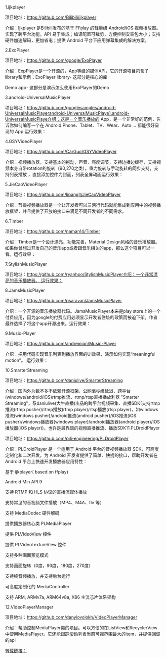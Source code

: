 1.ijkplayer

项目地址：https://github.com/Bilibili/ijkplayer

介绍：Ijkplayer 是Bilibili发布的基于 FFplay 的轻量级 Android/iOS 视频播放器。实现了跨平台功能，API 易于集成；编译配置可裁剪，方便控制安装包大小；支持硬件加速解码，更加省电；提供 Android 平台下应用弹幕集成的解决方案。

2.ExoPlayer

项目地址：https://github.com/google/ExoPlayer

介绍：ExpPlayer是一个开源的，App等级的媒体API，它的开源项目包含了library和示例：ExoPlayer library- 这部分是核心的库

Demo app- 这部分是演示怎么使用ExoPlayer的Demo

3.android-UniversalMusicPlayer

项目地址：https://github.com/googlesamples/android-UniversalMusicPlayerandroid-UniversalMusicPlaye1.android-UniversalMusicPlaye介绍：这是一个音乐播放的 App，是一个非常好的范例，告诉你如何编写一个在 Android Phone、Tablet、TV、Wear、Auto ... 都能很好呈现的 App 运行效果：


4.GSYVideoPlayer

项目地址：https://github.com/CarGuo/GSYVideoPlayer

介绍：视频播放器，支持基本的拖动，声音、亮度调节，支持边播边缓存，支持视频本身自带rotation的旋转（90,270之类），重力旋转与手动旋转的同步支持，支持列表播放 ，直接添加控件为封面，列表全屏动画运行效果：


5.JieCaoVideoPlayer

项目地址：https://github.com/lipangit/JieCaoVideoPlayer

介绍：节操视频播放器是一个让开发者可以三两行代码就能集成到应用中的视频播放框架，并且提供了开放的接口来满足不同开发者的不同需求。

6.Timber

项目地址：https://github.com/naman14/Timber

介绍：Timber是一个设计漂亮，功能完善，Material Design风格的音乐播放器。如果你曾想过开发自己的音乐app或者跟音乐相关的app，那么这个项目可以一看。运行效果：


7.StylishMusicPlayer

项目地址：https://github.com/ryanhoo/StylishMusicPlayer介绍：一个非常漂亮的音乐播放器。 运行效果：


8.JamsMusicPlayer

项目地址：https://github.com/psaravan/JamsMusicPlayer

介绍：一个开源的音乐播放器代码。JamsMusicPlayer本来是play store上的一个付费应用，因为google的付费应用必须显示开发者住址的政策而被迫下架。作者最终选择了将这个app开源出来。运行效果：


9.Music-Player

项目地址：https://github.com/andremion/Music-Player

介绍：把用代码实现音乐列表到播放界面的UI效果，演示如何实现“meaningful motion”。 运行效果：


10.SmarterStreaming

项目地址：https://github.com/daniulive/SmarterStreaming

介绍：国内外为数不多不依赖开源框架、公网毫秒级延迟、跨平台(windows/android/iOS)rtmp推流、rtmp/rtsp直播播放利器 "Smarter Streaming"，系daniulive(大牛直播)出品的跨平台视频采集、直播SDK(支持rtmp推流(rtmp pusher)/rtmp播放(rtmp player)/rtsp播放(rtsp player)，如windows推流(windows pusher)/android推流(android pusher)/iOS推流(iOS pusher)/windows播放器(windows player)/android播放器(android player)/iOS播放器(iOS player))，也许是最靠谱的视频直播推流、播放SDK11.PLDroidPlayer

项目地址：https://github.com/pili-engineering/PLDroidPlayer

介绍：PLDroidPlayer 是一个适用于 Android 平台的音视频播放器 SDK，可高度定制化和二次开发，为 Android 开发者提供了简单、快捷的接口，帮助开发者在 Android 平台上快速开发播放器应用特性：

基于 ijkplayer( based on ffplay)

Android Min API 9

支持 RTMP 和 HLS 协议的直播流媒体播放

支持常见的音视频文件播放（MP4、M4A、flv 等）

支持 MediaCodec 硬件解码

提供播放器核心类 PLMediaPlayer

提供 PLVideoView 控件

提供 PLVideoTextureView 控件

支持多种画面预览模式

支持画面旋转（0度，90度，180度，270度）

支持纯音频播放，并支持后台运行

可高度定制化的 MediaController

支持 ARM, ARMv7a, ARM64v8a, X86 主流芯片体系架构

12.VideoPlayerManager

项目地址：https://github.com/danylovolokh/VideoPlayerManager

介绍：帮助控制MediaPlayer类的项目。可以方便的在ListView和RecyclerView中使用MediaPlayer。它还能跟踪滚动列表当前可视范围最大的item，并提供回调的api

[转载链接：](https://www.jianshu.com/p/53581512ba3f)
